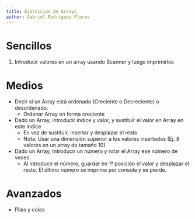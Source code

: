 ```yaml
---
title: Ejercicios de Arrays
author: Gabriel Rodríguez Flores
---
```


# Sencillos

1. Introducir valores en un array usando Scanner y luego imprimirlos

# Medios

- Decir si un Array está ordenado (Creciente o Decreciente) o desordenado.
    * Ordenar Array en forma creciente
- Dado un Array, introducir índice y valor, y sustituir el valor en Array en este índice
    * En vez de sustituir, insertar y desplazar el resto
    - Nota: Usar una dimensión superior a los valores insertados (Ej. 8 valores en un array de tamaño 10)
- Dado un Array, Introducir un número y rotar el Array ese número de veces
    * Al introducir el número, guardar en 1ª posición el valor y desplazar el resto. El último número se imprime por consola y se pierde.

# Avanzados

- Pilas y colas
